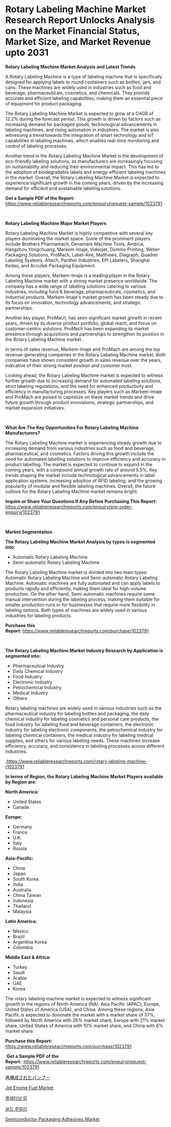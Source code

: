 <p><h1>Rotary Labeling Machine Market Research Report Unlocks Analysis on the Market Financial Status, Market Size, and Market Revenue upto 2031</h1></p><p><strong>Rotary Labeling Machine Market Analysis and Latest Trends</strong></p>
<p><p>A Rotary Labeling Machine is a type of labeling machine that is specifically designed for applying labels to round containers such as bottles, jars, and cans. These machines are widely used in industries such as food and beverage, pharmaceuticals, cosmetics, and chemicals. They provide accurate and efficient labeling capabilities, making them an essential piece of equipment for product packaging.</p><p>The Rotary Labeling Machine Market is expected to grow at a CAGR of 12.2% during the forecast period. This growth is driven by factors such as increasing demand for packaged goods, technological advancements in labeling machines, and rising automation in industries. The market is also witnessing a trend towards the integration of smart technology and IoT capabilities in labeling machines, which enables real-time monitoring and control of labeling processes.</p><p>Another trend in the Rotary Labeling Machine Market is the development of eco-friendly labeling solutions, as manufacturers are increasingly focusing on sustainability and reducing their environmental impact. This has led to the adoption of biodegradable labels and energy-efficient labeling machines in the market. Overall, the Rotary Labeling Machine Market is expected to experience significant growth in the coming years, driven by the increasing demand for efficient and sustainable labeling solutions.</p></p>
<p><strong>Get a Sample PDF of the Report:&nbsp;</strong> <a href="https://www.reliableresearchreports.com/enquiry/request-sample/1023791">https://www.reliableresearchreports.com/enquiry/request-sample/1023791</a></p>
<p>&nbsp;</p>
<p><strong>Rotary Labeling Machine Major Market Players</strong></p>
<p><p>Rotary Labeling Machine Market is highly competitive with several key players dominating the market space. Some of the prominent players include Brothers Pharmamach, Denamark Machine Tools, Ambica, Hangzhou Yongchuang, Markem-Imaje, Videojet, Domino Printing, Weber Packaging Solutions, ProMach, Label-Aire, Matthews, Diagraph, Quadrel Labeling Systems, Altech, Panther Industries, EPI Labelers, Shanghai Kedao, and Accutek Packaging Equipment.</p><p>Among these players, Markem-Imaje is a leading player in the Rotary Labeling Machine market with a strong market presence worldwide. The company has a wide range of labeling solutions catering to various industries, including food & beverage, pharmaceuticals, cosmetics, and industrial products. Markem-Imaje's market growth has been steady due to its focus on innovation, technology advancements, and strategic partnerships.</p><p>Another key player, ProMach, has seen significant market growth in recent years, driven by its diverse product portfolio, global reach, and focus on customer-centric solutions. ProMach has been expanding its market presence through acquisitions and partnerships to strengthen its position in the Rotary Labeling Machine market.</p><p>In terms of sales revenue, Markem-Imaje and ProMach are among the top revenue-generating companies in the Rotary Labeling Machine market. Both companies have shown consistent growth in sales revenue over the years, indicative of their strong market position and customer trust.</p><p>Looking ahead, the Rotary Labeling Machine market is expected to witness further growth due to increasing demand for automated labeling solutions, strict labeling regulations, and the need for enhanced productivity and efficiency in manufacturing processes. Key players such as Markem-Imaje and ProMach are poised to capitalize on these market trends and drive future growth through product innovations, strategic partnerships, and market expansion initiatives.</p></p>
<p>&nbsp;</p>
<p><strong>What Are The Key Opportunities For Rotary Labeling Machine Manufacturers?</strong></p>
<p><p>The Rotary Labeling Machine market is experiencing steady growth due to increasing demand from various industries such as food and beverage, pharmaceutical, and cosmetics. Factors driving this growth include the need for automated labelling solutions to improve efficiency and accuracy in product labelling. The market is expected to continue to expand in the coming years, with a compound annual growth rate of around 5.5%. Key trends shaping the market include technological advancements in label application systems, increasing adoption of RFID labeling, and the growing popularity of modular and flexible labeling machines. Overall, the future outlook for the Rotary Labeling Machine market remains bright.</p></p>
<p><strong>Inquire or Share Your Questions If Any Before Purchasing This Report:</strong> <a href="https://www.reliableresearchreports.com/enquiry/pre-order-enquiry/1023791">https://www.reliableresearchreports.com/enquiry/pre-order-enquiry/1023791</a></p>
<p>&nbsp;</p>
<p><strong>Market Segmentation</strong></p>
<p><strong>The Rotary Labeling Machine Market Analysis by types is segmented into:</strong></p>
<p><ul><li>Automatic Rotary Labeling Machine</li><li>Semi-automatic Rotary Labeling Machine</li></ul></p>
<p><p>The Rotary Labeling Machine market is divided into two main types: Automatic Rotary Labeling Machine and Semi-automatic Rotary Labeling Machine. Automatic machines are fully automated and can apply labels to products rapidly and efficiently, making them ideal for high-volume production. On the other hand, Semi-automatic machines require some manual intervention during the labeling process, making them suitable for smaller production runs or for businesses that require more flexibility in labeling options. Both types of machines are widely used in various industries for labeling products.</p></p>
<p><strong>Purchase this Report:&nbsp;</strong><a href="https://www.reliableresearchreports.com/purchase/1023791">https://www.reliableresearchreports.com/purchase/1023791</a></p>
<p>&nbsp;</p>
<p><strong>The Rotary Labeling Machine Market Industry Research by Application is segmented into:</strong></p>
<p><ul><li>Pharmaceutical Industry</li><li>Daily Chemical Industry</li><li>Food Industry</li><li>Electronic Industry</li><li>Petrochemical Industry</li><li>Medical Industry</li><li>Others</li></ul></p>
<p><p>Rotary labeling machines are widely used in various industries such as the pharmaceutical industry for labeling bottles and packaging, the daily chemical industry for labeling cosmetics and personal care products, the food industry for labeling food and beverage containers, the electronic industry for labeling electronic components, the petrochemical industry for labeling chemical containers, the medical industry for labeling medical supplies, and others for various labeling needs. These machines increase efficiency, accuracy, and consistency in labeling processes across different industries.</p></p>
<p><a href="https://www.reliableresearchreports.com/rotary-labeling-machine-r1023791">&nbsp;https://www.reliableresearchreports.com/rotary-labeling-machine-r1023791</a></p>
<p><strong>In terms of Region, the Rotary Labeling Machine Market Players available by Region are:</strong></p>
<p>
    <p> <strong> North America: </strong>
        <ul>
            <li>United States</li>
            <li>Canada</li>
        </ul>
        </p> 
    <p> <strong> Europe: </strong>
        <ul>
            <li>Germany</li>
            <li>France</li>
            <li>U.K.</li>
            <li>Italy</li>
            <li>Russia</li>
        </ul>
        </p> 
    <p> <strong> Asia-Pacific: </strong>
        <ul>
            <li>China</li>
            <li>Japan</li>
            <li>South Korea</li>
            <li>India</li>
            <li>Australia</li>
            <li>China Taiwan</li>
            <li>Indonesia</li>
            <li>Thailand</li>
            <li>Malaysia</li>
        </ul>
        </p> 
    <p> <strong> Latin America: </strong>
        <ul>
            <li>Mexico</li>
            <li>Brazil</li>
            <li>Argentina Korea</li>
            <li>Colombia</li>
        </ul>
        </p> 
    <p> <strong> Middle East & Africa: </strong>
        <ul>
            <li>Turkey</li>
            <li>Saudi</li>
            <li>Arabia</li>
            <li>UAE</li>
            <li>Korea</li>
        </ul>
    </p>
    </p>
<p><p>The rotary labeling machine market is expected to witness significant growth in the regions of North America (NA), Asia Pacific (APAC), Europe, United States of America (USA), and China. Among these regions, Asia Pacific is expected to dominate the market with a market share of 37%, followed by North America with 26% market share, Europe with 21% market share, United States of America with 10% market share, and China with 6% market share.</p></p>
<p><strong>Purchase this Report: </strong><a href="https://www.reliableresearchreports.com/purchase/1023791">https://www.reliableresearchreports.com/purchase/1023791</a></p>
<p>&nbsp;<strong>Get a Sample PDF of the Report:&nbsp;&nbsp;</strong><a href="https://www.reliableresearchreports.com/enquiry/request-sample/1023791">https://www.reliableresearchreports.com/enquiry/request-sample/1023791</a></p>
<p><strong></strong></p>
<p><p><a href="https://github.com/one-cool-chick/Market-Research-Report-List-1/blob/main/834054952738.md">再構成されたバンブー</a></p><p><a href="https://github.com/changoleonlaverguenzanoexiste/Market-Research-Report-List-3/blob/main/jet-engine-fuel-market.md">Jet Engine Fuel Market</a></p><p><a href="https://github.com/solomonbode85/Market-Research-Report-List-1/blob/main/240749248551.md">플래티넘 링</a></p><p><a href="https://github.com/PhilToryphy7876567/Market-Research-Report-List-1/blob/main/976993648550.md">골드 주얼리</a></p><p><a href="https://issuu.com/reportprime-2/docs/semiconductor-packaging-adhesives-market-size-2030">Semiconductor Packaging Adhesives Market</a></p></p>